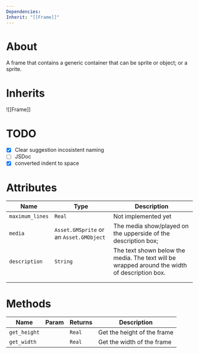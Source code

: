 ```yaml
---
Dependencies: 
Inherit: "[[Frame]]"
---
```

# About
A frame that contains a generic container that can be sprite or object; or a sprite. 

# Inherits
![[Frame]]

# TODO
- [x] Clear suggestion incosistent naming
- [ ] JSDoc
- [x] converted indent to space

# Attributes
| Name | Type | Description |
| ---- | ---- | ---- |
| `maximum_lines` | `Real` | Not implemented yet |
| `media` | `Asset.GMSprite` or an `Asset.GMObject` | The media show/played on the upperside of the description box; |
| `description` | `String` | The text shown below the media. The text will be wrapped around the width of description box. |
|  |  |  |
|  |  |  |
# Methods
| Name | Param | Returns | Description |
| ---- | ---- | ---- | ---- |
| `get_height` |  | `Real` | Get the height of the frame |
| `get_width` |  | `Real` | Get the width of the frame |

